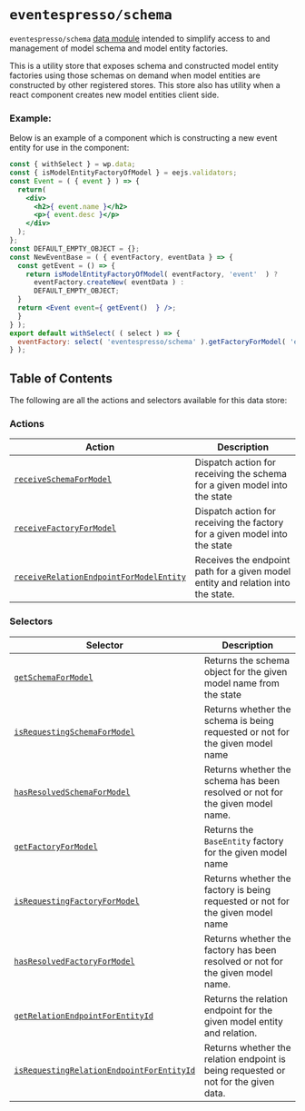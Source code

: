 # `eventespresso/schema`
`eventespresso/schema` [data module](https://github.com/WordPress/gutenberg/blob/master/packages/data) intended to simplify access to and management of model schema and model entity factories.
 
  This is a utility store that exposes schema and constructed model entity factories using those schemas on demand when model entities are constructed by other registered stores.  This store also has utility when a react component creates new model entities client side.

### Example:
Below is an example of a component which is constructing a new event entity for use in the component:

```jsx
const { withSelect } = wp.data;
const { isModelEntityFactoryOfModel } = eejs.validators;
const Event = ( { event } ) => {
  return(
    <div>
      <h2>{ event.name }</h2>
      <p>{ event.desc }</p>
    </div>
  );
};
const DEFAULT_EMPTY_OBJECT = {};
const NewEventBase = ( { eventFactory, eventData } => {
  const getEvent = () => {
    return isModelEntityFactoryOfModel( eventFactory, 'event'  ) ?
      eventFactory.createNew( eventData ) :
      DEFAULT_EMPTY_OBJECT;
  }
  return <Event event={ getEvent()  } />;
  }
} );
export default withSelect( ( select ) => {
  eventFactory: select( 'eventespresso/schema' ).getFactoryForModel( 'event' );
} );
```

## Table of Contents

The following are all the actions and selectors available for this data store:

### Actions

| Action                                                                                                                                 | Description                                                                      |
| ---------------------------------------------------------------------------------------------------------------------------------------| -------------------------------------------------------------------------------- |
| [`receiveSchemaForModel`](./actions.md#receiveschemaformodel-modelname-schema-)                                                        | Dispatch action for receiving the schema for a given model into the state        |
| [`receiveFactoryForModel`](./actions.md#receivefactoryformodel-modelname-factory-)                                                     | Dispatch action for receiving the factory for a given model into the state       |
| [`receiveRelationEndpointForModelEntity`](./actions.md#receiverelationendpointformodelentity-modelname-entityid-relationname-endpoint-)| Receives the endpoint path for a given model entity and relation into the state. |

### Selectors

|Selector                                                                                                                             | Description                                                                         |
|------------------------------------------------------------------------------------------------------------------------------------ | ----------------------------------------------------------------------------------- |
|[`getSchemaForModel`](./selectors.md#getschemaformodel-modelname-)                                                                   | Returns the schema object for the given model name from the state                   |
|[`isRequestingSchemaForModel`](./selectors.md#isrequestingschemaformodel-modelname-)                                                 | Returns whether the schema is being requested or not for the given model name       |
|[`hasResolvedSchemaForModel`](./selectors.md#hasresolvedschemaformodel-modelname-)                                                   | Returns whether the schema has been resolved or not for the given model name.       |
|[`getFactoryForModel`](./selectors.md#getfactoryformodel-modelname-)                                                                 | Returns the `BaseEntity` factory for the given model name                           |
|[`isRequestingFactoryForModel`](./selectors.md#isrequestingfactoryformodel-modelname-)                                               | Returns whether the factory is being requested or not for the given model name      |
|[`hasResolvedFactoryForModel`](./selectors.md#hasresolvedfactoryformodel-modelname-)                                                 | Returns whether the factory has been resolved or not for the given model name.      |
|[`getRelationEndpointForEntityId`](./selectors.md#getrelationendpointforentityid-modelname-entityid-relationname-)                   | Returns the relation endpoint for the given model entity and relation.              |
|[`isRequestingRelationEndpointForEntityId`](./selectors.md#isrequestingrelationendpointforentityid-modelname-entityid-relationname-) | Returns whether the relation endpoint is being requested or not for the given data. |